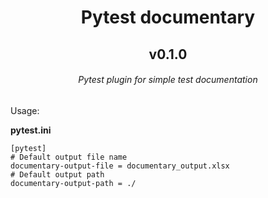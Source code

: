 <center><h1>Pytest documentary</h1></center>
<center><h2>v0.1.0</h2></center>

<center><h6>Pytest plugin for simple test documentation</h6></center>

Usage:

<b>pytest.ini</b>
```
[pytest]
# Default output file name
documentary-output-file = documentary_output.xlsx
# Default output path
documentary-output-path = ./
```